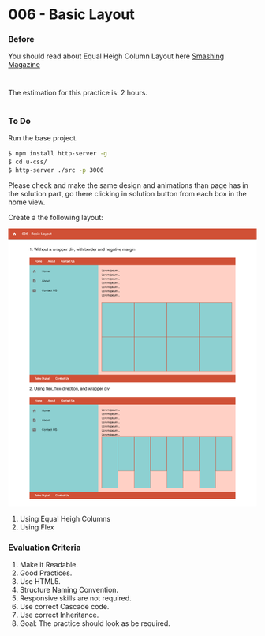 # 006 - Basic Layout

### Before 
You should read about Equal Heigh Column Layout here [Smashing Magazine][1]

#
The estimation for this practice is: 2 hours.
#

### To Do

Run the base project.

```sh
$ npm install http-server -g
$ cd u-css/
$ http-server ./src -p 3000
```

Please check and make the same design and animations than page has in the solution part, go there clicking in solution button from each box in the home view.

Create a the following layout:

![alt text](resources/design.png)

1. Using Equal Heigh Columns
2. Using Flex


### Evaluation Criteria

1. Make it Readable.
2. Good Practices.
3. Use HTML5.
4. Structure Naming Convention.
5. Responsive skills are not required.
6. Use correct Cascade code.
7. Use correct Inheritance.
8. Goal: The practice should look as be required.

 [1]: https://www.smashingmagazine.com/2010/11/equal-height-columns-using-borders-and-negative-margins-with-css/
